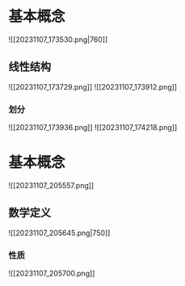 # 基本概念
![[20231107_173530.png|760]]

## 线性结构
![[20231107_173729.png]]
![[20231107_173912.png]]
### 划分
![[20231107_173936.png]]
![[20231107_174218.png]]
# 基本概念
![[20231107_205557.png]]
## 数学定义
![[20231107_205645.png|750]]
###   性质
![[20231107_205700.png]]
